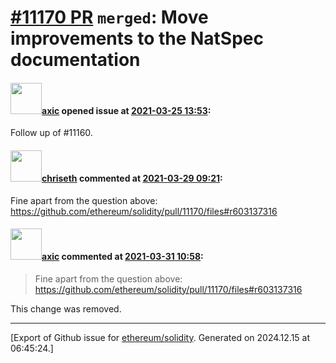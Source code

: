 # [\#11170 PR](https://github.com/ethereum/solidity/pull/11170) `merged`: Move improvements to the NatSpec documentation

#### <img src="https://avatars.githubusercontent.com/u/20340?v=4" width="50">[axic](https://github.com/axic) opened issue at [2021-03-25 13:53](https://github.com/ethereum/solidity/pull/11170):

Follow up of #11160.

#### <img src="https://avatars.githubusercontent.com/u/9073706?v=4" width="50">[chriseth](https://github.com/chriseth) commented at [2021-03-29 09:21](https://github.com/ethereum/solidity/pull/11170#issuecomment-809220970):

Fine apart from the question above: https://github.com/ethereum/solidity/pull/11170/files#r603137316

#### <img src="https://avatars.githubusercontent.com/u/20340?v=4" width="50">[axic](https://github.com/axic) commented at [2021-03-31 10:58](https://github.com/ethereum/solidity/pull/11170#issuecomment-810974830):

> Fine apart from the question above: https://github.com/ethereum/solidity/pull/11170/files#r603137316

This change was removed.


-------------------------------------------------------------------------------



[Export of Github issue for [ethereum/solidity](https://github.com/ethereum/solidity). Generated on 2024.12.15 at 06:45:24.]
